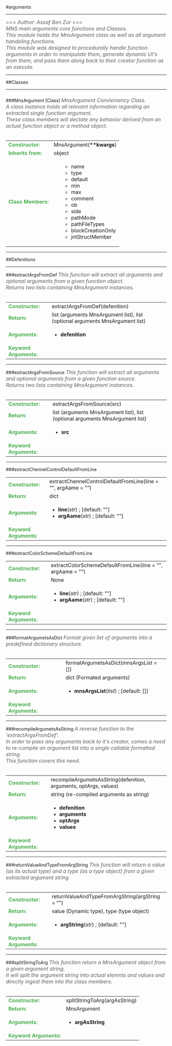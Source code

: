 <body>
#arguments
<hr width = 100%>
<font color = #5f5f5f size = 3pt>
<i>
=== Author: Assaf Ben Zur === <br>
MNS main arguments core functions and Classes. <br>
This module holds the MnsArgument class as well as all argument handeling functions. <br>
This module was designed to procedurally handle function arguments in order to manipulate them, generate dynamic UI's from them, and pass them along back to their creator function as an execute. <br>
</font>
</i>
<hr width = 100%>
##Classes
<hr width = 100%>
<h5 id = "MnsArgument TARGET"></h5>
###MnsArgument [Class]
<font color = #5f5f5f size = 3pt>
<i>
MnsArgument Convieniency Class. <br>
A class instance holds all relevant information regarding an extracted single function argument. <br>
These class members will dectate any behavior derived from an actual function object or a method object. <br>
</i>
<br>
</font>
<font size = 3pt>
<table>
<tr><td><b><font color = #4caf50>Constructor:  </font></b></td><td>MnsArgument(<b>**kwargs</b>)</td></tr>
<tr><td><b><font color = #4caf50>Inherits from:  </font></b></td><td>object</td></tr>
<tr><td><b><font color = #4caf50>Class Members:  </font></b></td>
<td><ul>
<ul>
<li>name</li>
<li>type</li>
<li>default</li>
<li>min</li>
<li>max</li>
<li>comment</li>
<li>ob</li>
<li>side</li>
<li>pathMode</li>
<li>pathFileTypes</li>
<li>blockCreationOnly</li>
<li>jntStructMember</li>
</ul>
</td></tr>
</tr>
</table></font>
<hr width = 100%>
##Defenitions
<hr width = 100%>
###extractArgsFromDef
<font color = #5f5f5f size = 3pt>
<i>
This function will extract all arguments and optional arguments from a given function object. <br>
Returns two lists containing MnsArgument instances. <br>
</i>
<br>
</font>
<font size = 3pt>
<table>
<tr><td><b><font color = #4caf50>Constructor:  </font></b></td><td>extractArgsFromDef(defenition)</td></tr>
<tr><td><b><font color = #4caf50>Return:  </font></b></td><td>list (arguments MnsArgument list), list (optional arguments MnsArgument list)</td></tr>
<tr><td><b><font color = #4caf50>Arguments:  </font></b></td>
<td><ul>
<li><b>defenition</b></li>
</ul></td>
</tr>
<tr width=150px><td><b><font color = #4caf50>Keyword Arguments:  </font></b></td>
</tr>
</table></font>
<hr width = 100%>
###extractArgsFromSource
<font color = #5f5f5f size = 3pt>
<i>
This function will extract all arguments and optional arguments from a given function source. <br>
Returns two lists containing MnsArgument instances. <br>
</i>
<br>
</font>
<font size = 3pt>
<table>
<tr><td><b><font color = #4caf50>Constructor:  </font></b></td><td>extractArgsFromSource(src)</td></tr>
<tr><td><b><font color = #4caf50>Return:  </font></b></td><td>list (arguments MnsArgument list), list (optional arguments MnsArgument list)</td></tr>
<tr><td><b><font color = #4caf50>Arguments:  </font></b></td>
<td><ul>
<li><b>src</b></li>
</ul></td>
</tr>
<tr width=150px><td><b><font color = #4caf50>Keyword Arguments:  </font></b></td>
</tr>
</table></font>
<hr width = 100%>
###extractChennelControlDefaultFromLine
<font size = 3pt>
<table>
<tr><td><b><font color = #4caf50>Constructor:  </font></b></td><td>extractChennelControlDefaultFromLine(line = "", argAame = "")</td></tr>
<tr><td><b><font color = #4caf50>Return:  </font></b></td><td> dict</td></tr>
<tr><td><b><font color = #4caf50>Arguments:  </font></b></td>
<td><ul>
<li><b>line</b>(<i>str</i>) ; [default: ""]</li>
<li><b>argAame</b>(<i>str</i>) ; [default: ""]</li>
</ul></td>
</tr>
<tr width=150px><td><b><font color = #4caf50>Keyword Arguments:  </font></b></td>
</tr>
</table></font>
<hr width = 100%>
###extractColorSchemeDefaultFromLine
<font size = 3pt>
<table>
<tr><td><b><font color = #4caf50>Constructor:  </font></b></td><td>extractColorSchemeDefaultFromLine(line = "", argAame = "")</td></tr>
<tr><td><b><font color = #4caf50>Return:  </font></b></td><td>None</td></tr>
<tr><td><b><font color = #4caf50>Arguments:  </font></b></td>
<td><ul>
<li><b>line</b>(<i>str</i>) ; [default: ""]</li>
<li><b>argAame</b>(<i>str</i>) ; [default: ""]</li>
</ul></td>
</tr>
<tr width=150px><td><b><font color = #4caf50>Keyword Arguments:  </font></b></td>
</tr>
</table></font>
<hr width = 100%>
###formatArgumetsAsDict
<font color = #5f5f5f size = 3pt>
<i>
Format given list of arguments into a predefined dictionary structure. <br>
</i>
<br>
</font>
<font size = 3pt>
<table>
<tr><td><b><font color = #4caf50>Constructor:  </font></b></td><td>formatArgumetsAsDict(mnsArgsList = [])</td></tr>
<tr><td><b><font color = #4caf50>Return:  </font></b></td><td>dict (Formated arguments)</td></tr>
<tr><td><b><font color = #4caf50>Arguments:  </font></b></td>
<td><ul>
<li><b>mnsArgsList</b>(<i>list</i>) ; [default: []]</li>
</ul></td>
</tr>
<tr width=150px><td><b><font color = #4caf50>Keyword Arguments:  </font></b></td>
</tr>
</table></font>
<hr width = 100%>
###recompileArgumetsAsString
<font color = #5f5f5f size = 3pt>
<i>
A reverse function to the 'extractArgsFromDef'. <br>
In order to pass any arguments back to it's creator, comes a need to re-compile an argument list into a single callable formatted string. <br>
This function covers this need. <br>
</i>
<br>
</font>
<font size = 3pt>
<table>
<tr><td><b><font color = #4caf50>Constructor:  </font></b></td><td>recompileArgumetsAsString(defenition, arguments, optArgs, values)</td></tr>
<tr><td><b><font color = #4caf50>Return:  </font></b></td><td>string (re-compiled arguments as string)</td></tr>
<tr><td><b><font color = #4caf50>Arguments:  </font></b></td>
<td><ul>
<li><b>defenition</b></li>
<li><b>arguments</b></li>
<li><b>optArgs</b></li>
<li><b>values</b></li>
</ul></td>
</tr>
<tr width=150px><td><b><font color = #4caf50>Keyword Arguments:  </font></b></td>
</tr>
</table></font>
<hr width = 100%>
###returnValueAndTypeFromArgString
<font color = #5f5f5f size = 3pt>
<i>
This function will return a value (as its actual type) and a type (as a type object) from a given extracted argument string <br>
</i>
<br>
</font>
<font size = 3pt>
<table>
<tr><td><b><font color = #4caf50>Constructor:  </font></b></td><td>returnValueAndTypeFromArgString(argString = "")</td></tr>
<tr><td><b><font color = #4caf50>Return:  </font></b></td><td>value (Dynamic type), type (type object)     </td></tr>
<tr><td><b><font color = #4caf50>Arguments:  </font></b></td>
<td><ul>
<li><b>argString</b>(<i>str</i>) ; [default: ""]</li>
</ul></td>
</tr>
<tr width=150px><td><b><font color = #4caf50>Keyword Arguments:  </font></b></td>
</tr>
</table></font>
<hr width = 100%>
###splitStringToArg
<font color = #5f5f5f size = 3pt>
<i>
This function return a MnsArgument object from a given argument string. <br>
It will split the argument string into actual elemnts and values and directly ingest them into the class members. <br>
</i>
<br>
</font>
<font size = 3pt>
<table>
<tr><td><b><font color = #4caf50>Constructor:  </font></b></td><td>splitStringToArg(argAsString)</td></tr>
<tr><td><b><font color = #4caf50>Return:  </font></b></td><td>MnsArgument</td></tr>
<tr><td><b><font color = #4caf50>Arguments:  </font></b></td>
<td><ul>
<li><b>argAsString</b></li>
</ul></td>
</tr>
<tr width=150px><td><b><font color = #4caf50>Keyword Arguments:  </font></b></td>
</tr>
</table></font>
